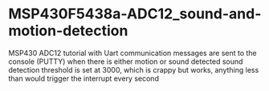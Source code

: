 # MSP430F5438a-ADC12_sound-and-motion-detection
MSP430 ADC12 tutorial with Uart communication
messages are sent to the console (PUTTY) when there is either motion or sound detected
sound detection threshold is set at 3000, which is crappy but works, anything less than would trigger the interrupt every second
